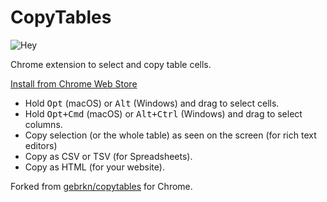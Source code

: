 # CopyTables

![Hey](https://raw.githubusercontent.com/nirantak/copytables/main/src/ico128.png)

Chrome extension to select and copy table cells.

[Install from Chrome Web Store](https://chrome.google.com/webstore/detail/copytables/ekdpkppgmlalfkphpibadldikjimijon)

- Hold <kbd>Opt</kbd> (macOS) or <kbd>Alt</kbd> (Windows) and drag to select cells.
- Hold <kbd>Opt+Cmd</kbd> (macOS) or <kbd>Alt+Ctrl</kbd> (Windows) and drag to select columns.
- Copy selection (or the whole table) as seen on the screen (for rich text editors)
- Copy as CSV or TSV (for Spreadsheets).
- Copy as HTML (for your website).

Forked from [gebrkn/copytables](https://github.com/gebrkn/copytables) for Chrome.
